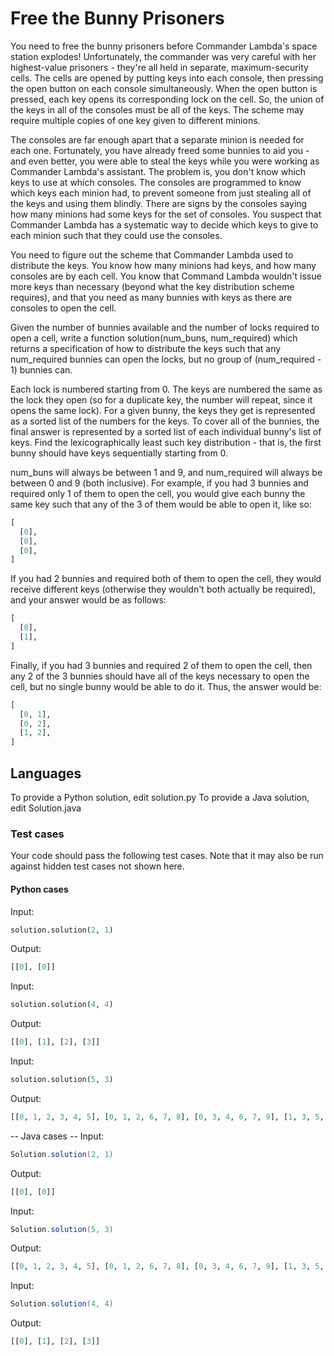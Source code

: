 # Free the Bunny Prisoners

You need to free the bunny prisoners before Commander Lambda's space station explodes! Unfortunately, the commander was very careful with her highest-value prisoners - they're all held in separate, maximum-security cells. The cells are opened by putting keys into each console, then pressing the open button on each console simultaneously. When the open button is pressed, each key opens its corresponding lock on the cell. So, the union of the keys in all of the consoles must be all of the keys. The scheme may require multiple copies of one key given to different minions.

The consoles are far enough apart that a separate minion is needed for each one. Fortunately, you have already freed some bunnies to aid you - and even better, you were able to steal the keys while you were working as Commander Lambda's assistant. The problem is, you don't know which keys to use at which consoles. The consoles are programmed to know which keys each minion had, to prevent someone from just stealing all of the keys and using them blindly. There are signs by the consoles saying how many minions had some keys for the set of consoles. You suspect that Commander Lambda has a systematic way to decide which keys to give to each minion such that they could use the consoles.

You need to figure out the scheme that Commander Lambda used to distribute the keys. You know how many minions had keys, and how many consoles are by each cell. You know that Command Lambda wouldn't issue more keys than necessary (beyond what the key distribution scheme requires), and that you need as many bunnies with keys as there are consoles to open the cell.

Given the number of bunnies available and the number of locks required to open a cell, write a function solution(num_buns, num_required) which returns a specification of how to distribute the keys such that any num_required bunnies can open the locks, but no group of (num_required - 1) bunnies can.

Each lock is numbered starting from 0. The keys are numbered the same as the lock they open (so for a duplicate key, the number will repeat, since it opens the same lock). For a given bunny, the keys they get is represented as a sorted list of the numbers for the keys. To cover all of the bunnies, the final answer is represented by a sorted list of each individual bunny's list of keys. Find the lexicographically least such key distribution - that is, the first bunny should have keys sequentially starting from 0.

num_buns will always be between 1 and 9, and num_required will always be between 0 and 9 (both inclusive). For example, if you had 3 bunnies and required only 1 of them to open the cell, you would give each bunny the same key such that any of the 3 of them would be able to open it, like so:

```python
[
  [0],
  [0],
  [0],
]
```

If you had 2 bunnies and required both of them to open the cell, they would receive different keys (otherwise they wouldn't both actually be required), and your answer would be as follows:

```python
[
  [0],
  [1],
]
```

Finally, if you had 3 bunnies and required 2 of them to open the cell, then any 2 of the 3 bunnies should have all of the keys necessary to open the cell, but no single bunny would be able to do it.  Thus, the answer would be:

```python
[
  [0, 1],
  [0, 2],
  [1, 2],
]
```

## Languages

To provide a Python solution, edit solution.py
To provide a Java solution, edit Solution.java

### Test cases

Your code should pass the following test cases.
Note that it may also be run against hidden test cases not shown here.

#### Python cases

Input:

```python
solution.solution(2, 1)
```

Output:

```python
[[0], [0]]
```

Input:

```python
solution.solution(4, 4)
```

Output:

```python
[[0], [1], [2], [3]]
```

Input:

```python
solution.solution(5, 3)
```

Output:

```python
[[0, 1, 2, 3, 4, 5], [0, 1, 2, 6, 7, 8], [0, 3, 4, 6, 7, 9], [1, 3, 5, 6, 8, 9], [2, 4, 5, 7, 8, 9]]
```

-- Java cases --
Input:

```java
Solution.solution(2, 1)
```

Output:

```python
[[0], [0]]
```

Input:

```java
Solution.solution(5, 3)
```

Output:

```python
[[0, 1, 2, 3, 4, 5], [0, 1, 2, 6, 7, 8], [0, 3, 4, 6, 7, 9], [1, 3, 5, 6, 8, 9], [2, 4, 5, 7, 8, 9]]
```

Input:

```java
Solution.solution(4, 4)
```

Output:

```python
[[0], [1], [2], [3]]
```
